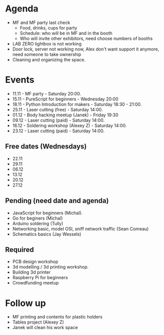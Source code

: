 # Agenda

- MF and MF party last check   
    * Food, drinks, cups for party
    * Schedule: who will be in MF and in the booth    
    * Who will invite other exhibitors, need choose numbers of booths    
- LAB ZERO lightbox is not working   
- Door lock, server not working now, Alex don't want support it anymore, need someone to take ownership
- Cleaning and organizing the space.   

# Events

- 11.11 - MF party - Saturday 20:00.  
- 15.11 - PureScript for beginners - Wednesday 20:00
- 18.11 - Python Introduction for makers - Saturday 18:30 - 21:00.  
- 25.11 - Laser cutting (free) - Saturday 14:00.
- 01.12 - Body hacking meetup (Janek) - Friday 19:30
- 09.12 - Laser cutting (paid) - Saturday 14:00.    
- 16.12 - Soldering workshop (Alexey Z) - Saturday 14:00.   
- 23.12 - Laser cutting (paid) - Saturday 14:00.    

## Free dates (Wednesdays)

- 22.11  
- 29.11   
- 06.12
- 13.12
- 20.12
- 27.12

## Pending (need date and agenda)

- JavaScript for beginners (Michal).   
- Go for beginers (Michal)   
- Arduino soldering (Tully)
- Networking basic, model OSI, sniff network traffic (Sean Comeau)   
- Schematics basics (Jay Wessels)   

## Required

- PCB design workshop 
- 3d modelling / 3d printing workshop.    
- Building 3d printer   
- Raspberry Pi for beginners   
- Crowdfunding meetup    

# Follow up

- MF printing and contents for plastic holders
- Tables project (Alexey Z)   
- Janek will clean his work space

